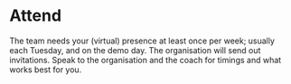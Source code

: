 # Attend

The team needs your \(virtual\) presence at least once per week; usually each Tuesday, and on the demo day. The organisation will send out invitations. Speak to the organisation and the coach for timings and what works best for you.

